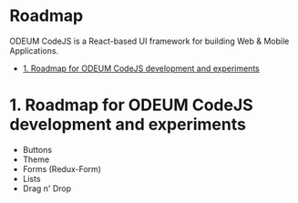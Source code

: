 Roadmap
==============================================
ODEUM CodeJS is a React-based UI framework for building Web & Mobile Applications. 

<!-- TOC -->

- [1. Roadmap for ODEUM CodeJS development and experiments](#1-roadmap-for-odeum-codejs-development-and-experiments)

<!-- /TOC -->

# 1. Roadmap for ODEUM CodeJS development and experiments

- Buttons
- Theme
- Forms (Redux-Form)
- Lists
- Drag n' Drop



